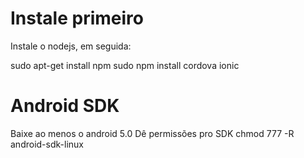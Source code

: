 # Instale primeiro
Instale o nodejs, em seguida:

sudo apt-get install npm
sudo npm install cordova ionic

# Android SDK
Baixe ao menos o android 5.0
Dê permissões pro SDK
chmod 777 -R android-sdk-linux



